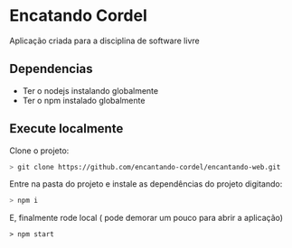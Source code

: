 # Encatando Cordel
Aplicação criada para a disciplina de software livre


## Dependencias
- Ter o nodejs instalando globalmente
- Ter o npm instalado globalmente

## Execute localmente

Clone o projeto:
```sh
> git clone https://github.com/encantando-cordel/encantando-web.git
```

Entre na pasta do projeto e instale as dependências do projeto digitando:
```sh
> npm i
```

E, finalmente rode local ( pode demorar um pouco para abrir a aplicação)

```
> npm start
```

